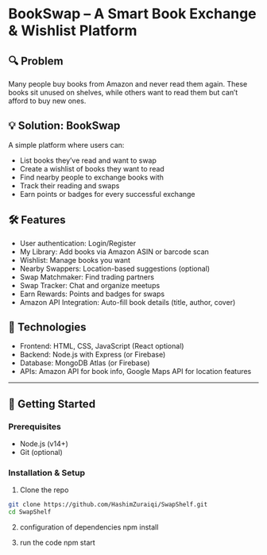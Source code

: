 # BookSwap – A Smart Book Exchange & Wishlist Platform

## 🔍 Problem  
Many people buy books from Amazon and never read them again. These books sit unused on shelves, while others want to read them but can’t afford to buy new ones.

## 💡 Solution: BookSwap  
A simple platform where users can:  
- List books they’ve read and want to swap  
- Create a wishlist of books they want to read  
- Find nearby people to exchange books with  
- Track their reading and swaps  
- Earn points or badges for every successful exchange

## 🛠️ Features  
- User authentication: Login/Register  
- My Library: Add books via Amazon ASIN or barcode scan  
- Wishlist: Manage books you want  
- Nearby Swappers: Location-based suggestions (optional)  
- Swap Matchmaker: Find trading partners  
- Swap Tracker: Chat and organize meetups  
- Earn Rewards: Points and badges for swaps  
- Amazon API Integration: Auto-fill book details (title, author, cover)

## 🧠 Technologies  
- Frontend: HTML, CSS, JavaScript (React optional)  
- Backend: Node.js with Express (or Firebase)  
- Database: MongoDB Atlas (or Firebase)  
- APIs: Amazon API for book info, Google Maps API for location features

---

## 🚀 Getting Started

### Prerequisites  
- Node.js (v14+)  
- Git (optional)

### Installation & Setup

1. Clone the repo  
```bash
git clone https://github.com/HashimZuraiqi/SwapShelf.git
cd SwapShelf
```
2. configuration of dependencies
npm install

3. run the code
npm start
